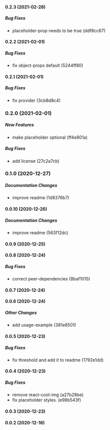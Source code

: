 #### 0.2.3 (2021-02-28)

##### Bug Fixes

*  placeholder-prop needs to be true (ddf8cc67)

#### 0.2.2 (2021-02-01)

##### Bug Fixes

*  fix object-props default (5244ff80)

#### 0.2.1 (2021-02-01)

##### Bug Fixes

*  fix provider (3cb8d8c4)

### 0.2.0 (2021-02-01)

##### New Features

*  make placeholder optional (ff4e801a)

##### Bug Fixes

*  add license (27c2a7cb)

### 0.1.0 (2020-12-27)

##### Documentation Changes

*  improve readme (1d8376b7)

#### 0.0.10 (2020-12-26)

##### Documentation Changes

*  improve readme (563f12dc)

#### 0.0.9 (2020-12-25)

#### 0.0.8 (2020-12-24)

##### Bug Fixes

*  correct peer-dependencies (8baf1015)

#### 0.0.7 (2020-12-24)

#### 0.0.6 (2020-12-24)

##### Other Changes

*  add usage-example (381e6501)

#### 0.0.5 (2020-12-23)

##### Bug Fixes

*  fix threshold and add it to readme (1792e1dd)

#### 0.0.4 (2020-12-23)

##### Bug Fixes

*  remove react-cool-img (a27b28be)
*  fix placeholder styles. (e98b543f)

#### 0.0.3 (2020-12-23)

#### 0.0.2 (2020-12-16)

